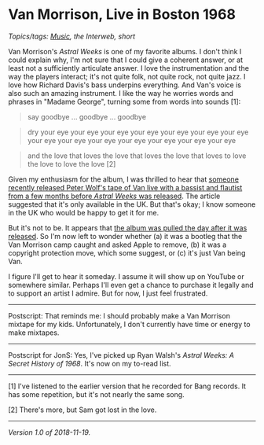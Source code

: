 Van Morrison, Live in Boston 1968
=================================

*Topics/tags: [Music](index-mixtapes), the Interweb, short*

Van Morrison's _Astral Weeks_ is one of my favorite albums.  I don't think
I could explain why, I'm not sure that I could give a coherent answer, or
at least not a sufficiently articulate answer.  I love the instrumentation
and the way the players interact; it's not quite folk, not quite rock,
not quite jazz.  I love how Richard Davis's bass underpins everything.
And Van's voice is also such an amazing instrument.  I like the way he
worries words and phrases in "Madame George", turning some from words
into sounds [1]:

> say goodbye ... goodbye ... goodbye

> dry your eye your eye your eye your eye your eye your eye your eye your eye your eye your eye your eye your eye your eye your eye

> and the love that loves the love that loves the love that loves to love
  the love to love the love [2]
  
Given my enthusiasm for the album, I was thrilled to hear that [someone
recently released Peter Wolf's tape of Van live with a bassist and
flautist from a few months before _Astral Weeks_ was released](https://www.bostonglobe.com/lifestyle/names/2018/11/08/how-you-can-now-listen-never-before-heard-van-morrison-recording-from-boston/JUjMib9i9GGukHrPYcIjDI/story.html).
The article suggested that it's only available in the UK.  But that's
okay; I know someone in the UK who would be happy to get it for me.

But it's not to be.  It appears that [the album was pulled the day after
it was released](http://ultimateclassicrock.com/van-morrison-catacombs/).
So I'm now left to wonder whether (a) it was a bootleg that the Van
Morrison camp caught and asked Apple to remove, (b) it was a copyright
protection move, which some suggest, or (c) it's just Van being Van.

I figure I'll get to hear it someday.  I assume it will show up
on YouTube or somewhere similar.  Perhaps I'll even get a chance to
purchase it legally and to support an artist I admire.  But for now,
I just feel frustrated.

---

Postscript: That reminds me: I should probably make a Van Morrison
mixtape for my kids.  Unfortunately, I don't currently have time or
energy to make mixtapes.

---

Postscript for JonS: Yes, I've picked up Ryan Walsh's _Astral Weeks:
A Secret History of 1968_.  It's now on my to-read list.

---

[1] I've listened to the earlier version that he recorded for Bang
records.  It has some repetition, but it's not nearly the same song.

[2] There's more, but Sam got lost in the love.

---

*Version 1.0 of 2018-11-19.*
